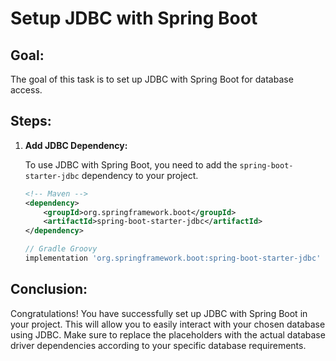 # Setup JDBC with Spring Boot

## Goal:
The goal of this task is to set up JDBC with Spring Boot for database access.

## Steps:
1. **Add JDBC Dependency:**

   To use JDBC with Spring Boot, you need to add the `spring-boot-starter-jdbc` dependency to your project.

   ```xml
   <!-- Maven -->
   <dependency>
       <groupId>org.springframework.boot</groupId>
       <artifactId>spring-boot-starter-jdbc</artifactId>
   </dependency>
   ```

   ```groovy
   // Gradle Groovy
   implementation 'org.springframework.boot:spring-boot-starter-jdbc'
   ```

## Conclusion:
Congratulations! You have successfully set up JDBC with Spring Boot in your project. This will allow you to easily interact with your chosen database using JDBC. Make sure to replace the placeholders with the actual database driver dependencies according to your specific database requirements.